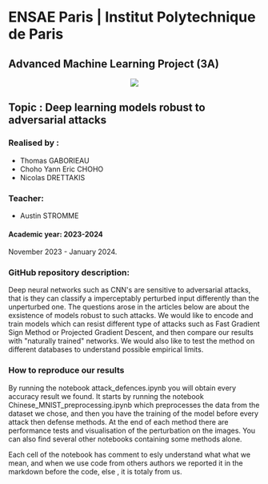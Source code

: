 # ENSAE Paris | Institut Polytechnique de Paris

## Advanced Machine Learning Project (3A)

<center><img src = "https://upload.wikimedia.org/wikipedia/commons/thumb/e/ec/LOGO-ENSAE.png/480px-LOGO-ENSAE.png"></center>

## Topic : Deep learning models robust to adversarial attacks

### Realised by : 

* Thomas GABORIEAU 
* Choho Yann Eric CHOHO
* Nicolas DRETTAKIS


### Teacher: 

* Austin STROMME

#### Academic year: 2023-2024

November 2023 - January 2024.


### GitHub repository description:

Deep neural networks such as CNN's are sensitive to adversarial attacks, that is they can classify a imperceptably perturbed input differently than the unperturbed one. The questions arose in the articles below are about the exsistence of models robust to such attacks. We would like to encode and train models which can resist different type of attacks such as Fast Gradient Sign Method or Projected Gradient Descent, and then compare our results with "naturally trained" networks. We would also like to test the method on different databases to understand possible empirical limits. 

### How to reproduce our results 

By running the notebook attack_defences.ipynb you will obtain every accuracy result we found. It starts by running the notebook Chinese_MNIST_preprocessing.ipynb which preprocesses the data from the dataset we chose, and then you have the training of the model before every attack then defense methods. At the end of each method there are performance tests and visualisation of the perturbation on the images. You can also find several other notebooks containing some methods alone. 

Each cell of the notebook has comment to esly understand what what we mean, and when we use code from others authors we reported it in the markdown before the code, else , it is totaly from us.
